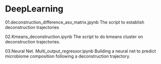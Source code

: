 # DeepLearning

01.deconstruction_difference_asv_matrix.jpynb
The script to establish deconstruction trajectories

02.Kmeans_deconstruction.ipynb
The script to do kmeans cluster on deconstruction trajectories. 

03.Neural Net. Multi_output_regressor.ipynb
Building a neural net to predict microbiome composition following a deconstruction trajectory. 

